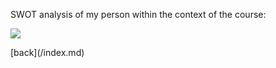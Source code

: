  SWOT analysis of my person within the context of the course:
 <p class="view"><img src="/interactive.jpeg"></p>
[back](/index.md)
 
 
